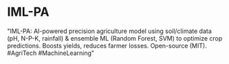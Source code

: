# IML-PA
"IML-PA: AI-powered precision agriculture model using soil/climate data (pH, N-P-K, rainfall) &amp; ensemble ML (Random Forest, SVM) to optimize crop predictions. Boosts yields, reduces farmer losses. Open-source (MIT). #AgriTech #MachineLearning"
